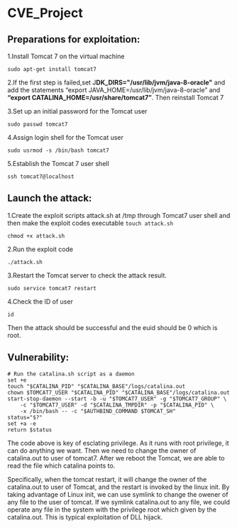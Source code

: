 # CVE_Project
## Preparations for exploitation:

1.Install Tomcat 7 on the virtual machine

  `sudo apt-get install tomcat7`
  
2.If the first step is failed,set J**DK_DIRS="/usr/lib/jvm/java-8-oracle"** and add the statements “export JAVA_HOME=/usr/lib/jvm/java-8-oracle” and **“export CATALINA_HOME=/usr/share/tomcat7”**. Then reinstall Tomcat 7

3.Set up an initial password for the Tomcat user

  `sudo passwd tomcat7`
  
4.Assign login shell for the Tomcat user

  `sudo usrmod -s /bin/bash tomcat7`
  
5.Establish the Tomcat 7 user shell

  `ssh tomcat7@localhost`


## Launch the attack:
1.Create the exploit scripts attack.sh at /tmp through Tomcat7 user shell and then make the exploit codes executable
  `touch attack.sh`
  
  `chmod +x attack.sh`
  
2.Run the exploit code

  `./attack.sh `
  
3.Restart the Tomcat server to check the attack result.

  `sudo service tomcat7 restart`
  
4.Check the ID of user
  
  `id`
  
Then the attack should be successful and the euid should be 0 which is root.


## Vulnerability:
	# Run the catalina.sh script as a daemon
	set +e
	touch "$CATALINA_PID" "$CATALINA_BASE"/logs/catalina.out
	chown $TOMCAT7_USER "$CATALINA_PID" "$CATALINA_BASE"/logs/catalina.out
	start-stop-daemon --start -b -u "$TOMCAT7_USER" -g "$TOMCAT7_GROUP" \
		-c "$TOMCAT7_USER" -d "$CATALINA_TMPDIR" -p "$CATALINA_PID" \
		-x /bin/bash -- -c "$AUTHBIND_COMMAND $TOMCAT_SH"
	status="$?"
	set +a -e
	return $status
  The code above is key of esclating privilege. As it runs with root privilege, it can do anything we want. Then we need to change the owner of catalina.out to user of tomcat7. After we reboot the Tomcat, we are able to read the file which catalina points to.
  
  Specifically, when the tomcat restart, it will change the owner of the catalina.out to user of Tomcat, and the restart is invoked by the linux init. By taking advantage of Linux init, we can use symlink to change the owener of any file to the user of tomcat. If we symlink catalina.out to any file, we could operate any file in the system with the privilege root which given by the catalina.out. This is typical exploitation of DLL hijack. 
